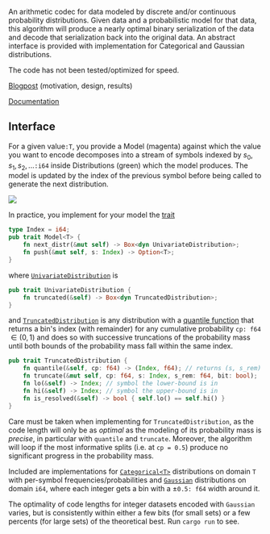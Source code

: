 An arithmetic codec for data modeled by discrete and/or continuous
probability distributions. Given data and a probabilistic model for that
data, this algorithm will produce a nearly optimal binary serialization
of the data and decode that serialization back into the original
data. An abstract interface is provided with implementation for
Categorical and Gaussian distributions.

The code has not been tested/optimized for speed.

[Blogpost](https://nbos.ca/gauss.html) (motivation, design, results)

[Documentation](https://nbos.ca/doc/cont_arith_code/)

## Interface

For a given value`:T`, you provide a Model (magenta) against which the
value you want to encode decomposes into a stream of symbols indexed by
$s_0,s_1,s_2,...$`:i64` inside Distributions (green) which the model
produces. The model is updated by the index of the previous symbol
before being called to generate the next distribution.

![](https://nbos.ca/images/interface.png)

In practice, you implement for your model the
[trait](https://nbos.ca/doc/cont_arith_code/trait.Model.html)

```Rust
type Index = i64;
pub trait Model<T> {
    fn next_distr(&mut self) -> Box<dyn UnivariateDistribution>;
    fn push(&mut self, s: Index) -> Option<T>;
}
```

where
[`UnivariateDistribution`](https://nbos.ca/doc/cont_arith_code/trait.UnivariateDistribution.html)
is

```Rust
pub trait UnivariateDistribution {
    fn truncated(&self) -> Box<dyn TruncatedDistribution>;
}
```

and
[`TruncatedDistribution`](https://nbos.ca/doc/cont_arith_code/trait.TruncatedDistribution.html)
is any distribution with a [quantile
function](https://en.wikipedia.org/wiki/Quantile_function) that returns
a bin's index (with remainder) for any cumulative probability `cp: f64`
$\in (0,1)$ and does so with successive truncations of the probability
mass until both bounds of the probability mass fall within the same
index.

```Rust
pub trait TruncatedDistribution {
    fn quantile(&self, cp: f64) -> (Index, f64); // returns (s, s_rem)
    fn truncate(&mut self, cp: f64, s: Index, s_rem: f64, bit: bool);
    fn lo(&self) -> Index; // symbol the lower-bound is in
    fn hi(&self) -> Index; // symbol the upper-bound is in
    fn is_resolved(&self) -> bool { self.lo() == self.hi() }
}
```

Care must be taken when implementing for `TruncatedDistribution`, as the
code length will only be as *optimal* as the modeling of its probability
mass is *precise*, in particular with `quantile` and
`truncate`. Moreover, the algorithm will loop if the most informative
splits (i.e. at `cp = 0.5`) produce no significant progress in the
probability mass.

Included are implementations for
[`Categorical<T>`](https://nbos.ca/doc/cont_arith_code/distribution/categorical/index.html)
distributions on domain `T` with per-symbol frequencies/probabilities
and
[`Gaussian`](https://nbos.ca/doc/cont_arith_code/distribution/gaussian/index.html)
distributions on domain `i64`, where each integer gets a bin with a
$\pm$`0.5: f64` width around it.

The optimality of code lengths for integer datasets encoded with
`Gaussian` varies, but is consistently within either a few bits (for
small sets) or a few percents (for large sets) of the theoretical
best. Run `cargo run` to see.
